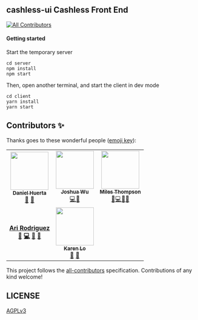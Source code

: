 ## cashless-ui Cashless Front End 

<!-- ALL-CONTRIBUTORS-BADGE:START - Do not remove or modify this section -->
[![All Contributors](https://img.shields.io/badge/all_contributors-5-orange.svg?style=flat-square)](#contributors-)
<!-- ALL-CONTRIBUTORS-BADGE:END -->


#### Getting started

Start the temporary server

```
cd server
npm install
npm start
```

Then, open another terminal, and start the client in dev mode

```
cd client
yarn install
yarn start
```


## Contributors ✨

Thanks goes to these wonderful people ([emoji key](https://allcontributors.org/docs/en/emoji-key)):

<!-- ALL-CONTRIBUTORS-LIST:START - Do not remove or modify this section -->
<!-- prettier-ignore-start -->
<!-- markdownlint-disable -->
<table>    <tr>        <td align="center"><a href="https://www.linkedin.com/in/daniel-huerta-34868631/"><img src="https://avatars0.githubusercontent.com/u/53913596?v=4" width="100px;" alt="" /><br /><sub><b>Daniel Huerta</b></sub></a><br />          <a href="#ideas-DAHuerta" title="Ideas, Planning, & Feedback">🤔</a>          <a href="#projectManagement-DAHuerta" title="Project Management">📆</a>        </td><td align="center"><a href="http://joshuawu.me/"><img src="https://avatars2.githubusercontent.com/u/12107969?v=4" width="100px;" alt="" /><br /><sub><b>Joshua Wu</b></sub></a><br /><a href="https://github.com/CashlessSociety/cashless-ui/commits?author=jwu910" title="Code">💻</a><a href="https://github.com/CashlessSociety/cashless-ui/pulls?q=is%3Apr+reviewed-by%3Ajwu910" title="Reviewed Pull Requests">👀</a>        </td>        <td align="center"><a href="http://goodbright.nz"><img src="https://avatars2.githubusercontent.com/u/166867?v=4" width="100px;" alt="" /><br /><sub><b>Miles Thompson</b></sub></a><br /><a href="#ideas-utunga" title="Ideas, Planning, & Feedback">🤔</a><a href="https://github.com/CashlessSociety/cashless-ui/commits?author=utunga" title="Code">💻</a><a href="https://github.com/CashlessSociety/cashless-ui/pulls?q=is%3Apr+reviewed-by%3Autunga" title="Reviewed Pull Requests">👀</a><a href="#business-utunga" title="Business development">💼</a></td>      </tr>      <tr>        <td align="center"><a href="#pablo"><b>Ari Rodriguez</a><br />          <a href="#ideas-ari" title="Ideas, Planning, & Feedback">🤔</a>          <a href="https://github.com/CashlessSociety/cashless-ui/commits?author=utunga" title="Code">💻</a>          <a href="https://github.com/CashlessSociety/cashless-ui/pulls?q=is%3Apr+reviewed-by%3Autunga" title="Reviewed Pull Requests">👀</a>           <a href="#business-ari" title="Business development">💼</a></td>        <td align="center"><a href="http://www.linkedin.com/in/lokaren/"><img src="https://avatars3.githubusercontent.com/u/2974103?v=4" width="100px;" alt="" /><br /><sub><b>Karen Lo</b></sub></a><br />          <a href="#ideas-karenkun" title="Ideas, Planning, & Feedback">🤔</a>         <a href="#design-karenkun" title="Design">🎨</a>        </td>        <td></td>    </tr></table>
    
<!-- markdownlint-enable -->
<!-- prettier-ignore-end -->
<!-- ALL-CONTRIBUTORS-LIST:END -->

This project follows the [all-contributors](https://github.com/all-contributors/all-contributors) specification. Contributions of any kind welcome!

## LICENSE

[AGPLv3](LICENSE)

